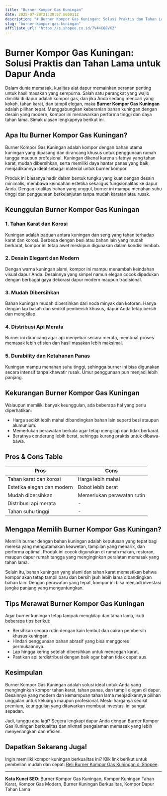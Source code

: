 ```yaml
---
title: "Burner Kompor Gas Kuningan"
date: 2025-07-28T21:30:57.865011Z
description: "# Burner Kompor Gas Kuningan: Solusi Praktis dan Tahan Lama untuk Dapur Anda..."
slug: "burner-kompor-gas-kuningan"
affiliate_url: "https://s.shopee.co.id/7V44C68VX2"
---
```

# Burner Kompor Gas Kuningan: Solusi Praktis dan Tahan Lama untuk Dapur Anda

Dalam dunia memasak, kualitas alat dapur memainkan peranan penting untuk hasil masakan yang sempurna. Salah satu perangkat yang wajib dimiliki di dapur adalah kompor gas, dan jika Anda sedang mencari yang kokoh, tahan karat, dan tampil elegan, maka **Burner Kompor Gas Kuningan** adalah pilihan tepat. Menggabungkan keberanian bahan kuningan dengan desain yang modern, kompor ini menawarkan performa tinggi dan daya tahan lama. Simak ulasan lengkapnya berikut ini.

## Apa Itu Burner Kompor Gas Kuningan?

Burner Kompor Gas Kuningan adalah kompor dengan bahan utama kuningan yang dipasang dan dirancang khusus untuk penggunaan rumah tangga maupun profesional. Kuningan dikenal karena sifatnya yang tahan karat, mudah dibersihkan, serta memiliki daya hantar panas yang baik, menjadikannya ideal sebagai material untuk burner kompor.

Produk ini biasanya hadir dalam bentuk tungku yang kuat dengan desain minimalis, membawa keindahan estetika sekaligus fungsionalitas ke dapur Anda. Dengan kualitas bahan yang unggul, burner ini mampu menahan suhu tinggi dan penggunaan berkelanjutan tanpa mudah karatan atau rusak.

## Keunggulan Burner Kompor Gas Kuningan

### 1. Tahan Karat dan Korosi

Kuningan adalah paduan antara kuningan dan seng yang tahan terhadap karat dan korosi. Berbeda dengan besi atau bahan lain yang mudah berkarat, kompor ini tetap awet meskipun digunakan dalam kondisi lembab.

### 2. Desain Elegant dan Modern

Dengan warna kuningan alami, kompor ini mampu menambah keindahan visual dapur Anda. Desainnya yang simpel namun elegan cocok dipadukan dengan berbagai gaya dekorasi dapur modern maupun tradisional.

### 3. Mudah Dibersihkan

Bahan kuningan mudah dibersihkan dari noda minyak dan kotoran. Hanya dengan lap basah dan sedikit pembersih khusus, dapur Anda tetap bersih dan mengkilap.

### 4. Distribusi Api Merata

Burner ini dirancang agar api menyebar secara merata, membuat proses memasak lebih efisien dan hasil masakan lebih maksimal.

### 5. Durability dan Ketahanan Panas

Kuningan mampu menahan suhu tinggi, sehingga burner ini bisa digunakan secara intensif tanpa khawatir rusak. Umur penggunaan pun menjadi lebih panjang.

## Kekurangan Burner Kompor Gas Kuningan

Walaupun memiliki banyak keunggulan, ada beberapa hal yang perlu diperhatikan:

- Harga sedikit lebih mahal dibandingkan bahan lain seperti besi ataupun alumunium.
- Memerlukan perawatan berkala agar tetap mengilap dan tidak berkarat.
- Beratnya cenderung lebih berat, sehingga kurang praktis untuk dibawa-bawa.

## Pros & Cons Table

| **Pros**                               | **Cons**                                |
|-----------------------------------------|----------------------------------------|
| Tahan karat dan korosi               | Harga lebih mahal                     |
| Estetika elegan dan modern            | Bobot lebih berat                     |
| Mudah dibersihkan                     | Memerlukan perawatan rutin           |
| Distribusi api merata                  | -                                      |
| Tahan suhu tinggi                     | -                                      |

## Mengapa Memilih Burner Kompor Gas Kuningan?

Memilih burner dengan bahan kuningan adalah keputusan yang tepat bagi mereka yang mengutamakan keawetan, tampilan yang menarik, dan performa optimal. Produk ini cocok digunakan di rumah makan, restoran, maupun dapur rumah tangga yang menginginkan peralatan memasak yang tahan lama.

Selain itu, bahan kuningan yang alami dan tahan karat memastikan bahwa kompor akan tetap tampil baru dan bersih jauh lebih lama dibandingkan bahan lain. Dengan perawatan yang tepat, kompor ini bisa menjadi investasi jangka panjang yang menguntungkan.

## Tips Merawat Burner Kompor Gas Kuningan

Agar burner kuningan tetap tampak mengkilap dan tahan lama, ikuti beberapa tips berikut:

- Bersihkan secara rutin dengan kain lembut dan cairan pembersih khusus kuningan.
- Hindari penggunaan bahan abrasif yang bisa menggores permukaannya.
- Lap hingga kering setelah dibersihkan untuk mencegah karat.
- Pastikan api terdistribusi dengan baik agar bahan tidak cepat aus.

## Kesimpulan

Burner Kompor Gas Kuningan adalah solusi ideal untuk Anda yang menginginkan kompor tahan karat, tahan panas, dan tampil elegan di dapur. Desainnya yang modern dan kemampuan tahan lama menjadikannya pilihan unggulan untuk keluarga maupun profesional. Meski harganya sedikit premium, keunggulan yang ditawarkan membuat investasi ini sangat sepadan.

Jadi, tunggu apa lagi? Segera lengkapi dapur Anda dengan Burner Kompor Gas Kuningan berkualitas dan nikmati pengalaman memasak yang lebih menyenangkan dan efisien.

## Dapatkan Sekarang Juga!

Ingin memiliki kompor kuningan berkualitas ini? Klik link berikut untuk pembelian mudah dan cepat: [Beli Burner Kompor Gas Kuningan di Shopee](https://s.shopee.co.id/7V44C68VX2).

---

**Kata Kunci SEO**: Burner Kompor Gas Kuningan, Kompor Kuningan Tahan Karat, Kompor Gas Modern, Burner Kuningan Berkualitas, Kompor Dapur Tahan Lama
